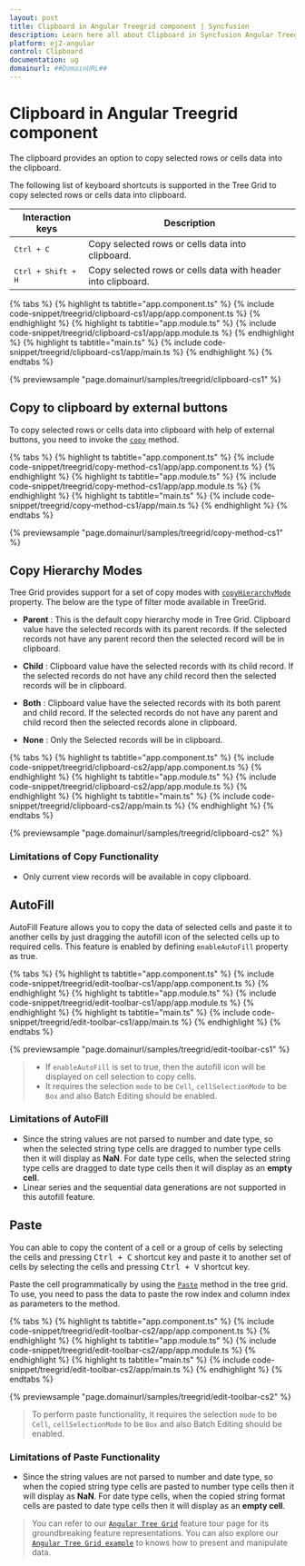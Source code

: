 ```yaml
---
layout: post
title: Clipboard in Angular Treegrid component | Syncfusion
description: Learn here all about Clipboard in Syncfusion Angular Treegrid component of Syncfusion Essential JS 2 and more.
platform: ej2-angular
control: Clipboard 
documentation: ug
domainurl: ##DomainURL##
---
```


# Clipboard in Angular Treegrid component

The clipboard provides an option to copy selected rows or cells data into the clipboard.

The following list of keyboard shortcuts is supported in the Tree Grid to copy selected rows or cells data into clipboard.

Interaction keys |Description
-----|-----
<kbd>Ctrl + C</kbd> |Copy selected rows or cells data into clipboard.
<kbd>Ctrl + Shift + H</kbd> |Copy selected rows or cells data with header into clipboard.

{% tabs %}
{% highlight ts tabtitle="app.component.ts" %}
{% include code-snippet/treegrid/clipboard-cs1/app/app.component.ts %}
{% endhighlight %}
{% highlight ts tabtitle="app.module.ts" %}
{% include code-snippet/treegrid/clipboard-cs1/app/app.module.ts %}
{% endhighlight %}
{% highlight ts tabtitle="main.ts" %}
{% include code-snippet/treegrid/clipboard-cs1/app/main.ts %}
{% endhighlight %}
{% endtabs %}
  
{% previewsample "page.domainurl/samples/treegrid/clipboard-cs1" %}

## Copy to clipboard by external buttons

To copy selected rows or cells data into clipboard with help of external buttons, you need to invoke the [`copy`](https://ej2.syncfusion.com/angular/documentation/api/treegrid/clipboard/#copy) method.

{% tabs %}
{% highlight ts tabtitle="app.component.ts" %}
{% include code-snippet/treegrid/copy-method-cs1/app/app.component.ts %}
{% endhighlight %}
{% highlight ts tabtitle="app.module.ts" %}
{% include code-snippet/treegrid/copy-method-cs1/app/app.module.ts %}
{% endhighlight %}
{% highlight ts tabtitle="main.ts" %}
{% include code-snippet/treegrid/copy-method-cs1/app/main.ts %}
{% endhighlight %}
{% endtabs %}
  
{% previewsample "page.domainurl/samples/treegrid/copy-method-cs1" %}

## Copy Hierarchy Modes

Tree Grid provides support for a set of copy modes with [`copyHierarchyMode`](https://ej2.syncfusion.com/angular/documentation/api/treegrid/#copyHierarchymode) property. The below are the type of filter mode available in TreeGrid.

* **Parent** : This is the default copy hierarchy mode in Tree Grid. Clipboard value have the selected records with its parent records. If the selected records not have any parent record then the selected record will be in clipboard.

* **Child** : Clipboard value have the selected records with its child record. If the selected records do not have any child record then the selected records will be in clipboard.

* **Both** : Clipboard value have the selected records with its both parent and child record. If the selected records do not have any parent and child record then the selected records alone in clipboard.

* **None** : Only the Selected records will be in clipboard.

{% tabs %}
{% highlight ts tabtitle="app.component.ts" %}
{% include code-snippet/treegrid/clipboard-cs2/app/app.component.ts %}
{% endhighlight %}
{% highlight ts tabtitle="app.module.ts" %}
{% include code-snippet/treegrid/clipboard-cs2/app/app.module.ts %}
{% endhighlight %}
{% highlight ts tabtitle="main.ts" %}
{% include code-snippet/treegrid/clipboard-cs2/app/main.ts %}
{% endhighlight %}
{% endtabs %}
  
{% previewsample "page.domainurl/samples/treegrid/clipboard-cs2" %}

### Limitations of Copy Functionality

* Only current view records will be available in copy clipboard.

## AutoFill

AutoFill Feature allows you to copy the data of selected cells and paste it to another cells by just dragging the autofill icon of the selected cells up to required cells. This feature is enabled by defining `enableAutoFill` property as true.

{% tabs %}
{% highlight ts tabtitle="app.component.ts" %}
{% include code-snippet/treegrid/edit-toolbar-cs1/app/app.component.ts %}
{% endhighlight %}
{% highlight ts tabtitle="app.module.ts" %}
{% include code-snippet/treegrid/edit-toolbar-cs1/app/app.module.ts %}
{% endhighlight %}
{% highlight ts tabtitle="main.ts" %}
{% include code-snippet/treegrid/edit-toolbar-cs1/app/main.ts %}
{% endhighlight %}
{% endtabs %}
  
{% previewsample "page.domainurl/samples/treegrid/edit-toolbar-cs1" %}

> * If `enableAutoFill` is set to true, then the autofill icon will be displayed on cell selection to copy cells.
> * It requires the selection `mode` to be `Cell`, `cellSelectionMode` to be `Box` and also Batch Editing should be enabled.

### Limitations of AutoFill

* Since the string values are not parsed to number and date type, so when the selected string type cells are dragged to number type cells then it will display as **NaN**. For date type cells, when the selected string type cells are dragged to date type cells then it will display as an **empty cell**.
* Linear series and the sequential data generations are not supported in this autofill feature.

## Paste

You can able to copy the content of a cell or a group of cells by selecting the cells and pressing <kbd>Ctrl + C</kbd> shortcut key and paste it to another set of cells by selecting the cells and pressing <kbd>Ctrl + V</kbd> shortcut key.

Paste the cell programmatically by using the [`Paste`](https://ej2.syncfusion.com/angular/documentation/api/treegrid/#paste) method in the tree grid. To use, you need to pass the data to paste the row index and column index as parameters to the method.

{% tabs %}
{% highlight ts tabtitle="app.component.ts" %}
{% include code-snippet/treegrid/edit-toolbar-cs2/app/app.component.ts %}
{% endhighlight %}
{% highlight ts tabtitle="app.module.ts" %}
{% include code-snippet/treegrid/edit-toolbar-cs2/app/app.module.ts %}
{% endhighlight %}
{% highlight ts tabtitle="main.ts" %}
{% include code-snippet/treegrid/edit-toolbar-cs2/app/main.ts %}
{% endhighlight %}
{% endtabs %}
  
{% previewsample "page.domainurl/samples/treegrid/edit-toolbar-cs2" %}

> To perform paste functionality, it requires the selection `mode` to be `Cell`,  `cellSelectionMode` to be `Box` and also Batch Editing should be enabled.

### Limitations of Paste Functionality

* Since the string values are not parsed to number and date type, so when the copied string type cells are pasted to number type cells then it will display as **NaN**. For date type cells, when the copied string format cells are pasted to date type cells then it will display as an **empty cell**.

> You can refer to our [`Angular Tree Grid`](https://www.syncfusion.com/angular-ui-components/angular-tree-grid) feature tour page for its groundbreaking feature representations. You can also explore our [`Angular Tree Grid example`](https://ej2.syncfusion.com/angular/demos/#/material/treegrid/treegrid-overview) to knows how to present and manipulate data.